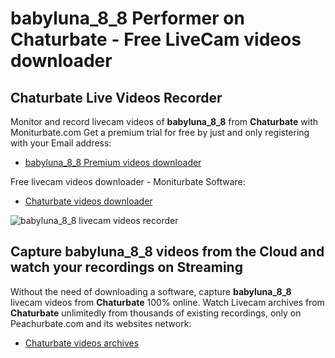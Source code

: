 # babyluna_8_8 Performer on Chaturbate - Free LiveCam videos downloader

## Chaturbate Live Videos Recorder

Monitor and record livecam videos of **babyluna_8_8** from **Chaturbate** with Moniturbate.com
Get a premium trial for free by just and only registering with your Email address:
* [babyluna_8_8 Premium videos downloader](https://moniturbate.com/request-demo-licence-key.html)

Free livecam videos downloader - Moniturbate Software:
* [Chaturbate videos downloader](https://moniturbate.com/moniturbate-download-software.html)

![babyluna_8_8 livecam videos recorder](https://peachurnet.com/templates/moniturbate-software.png)


## Capture babyluna_8_8 videos from the Cloud and watch your recordings on Streaming

Without the need of downloading a software, capture **babyluna_8_8** livecam videos from **Chaturbate** 100% online.
Watch Livecam archives from **Chaturbate** unlimitedly from thousands of existing recordings, only on Peachurbate.com and its websites network:
* [Chaturbate videos archives](https://peachurnet.com/)